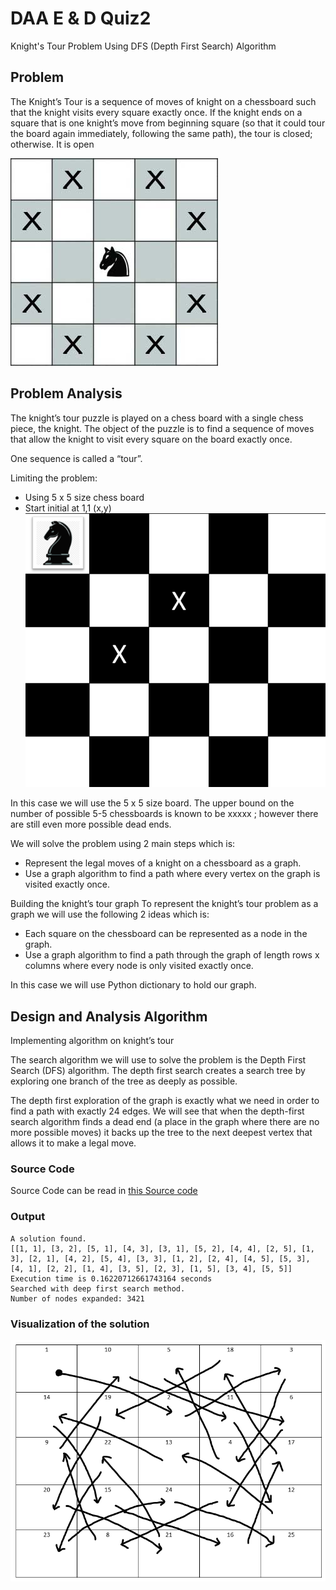 # DAA E & D Quiz2
Knight's Tour Problem Using DFS (Depth First Search) Algorithm

## Problem
The Knight’s Tour is a sequence of moves of knight on a chessboard such that the knight visits every square exactly once. If the knight ends on a square that is one knight’s move from beginning square (so that it could tour the board again immediately, following the same path), the tour is closed; otherwise. It is open

![5x5 knight tour init image](images/knightsTour.png)

## Problem Analysis
The knight’s tour puzzle is played on a chess board with a single chess piece, the knight. The object of the puzzle is to find a sequence of moves that allow the knight to visit every square on the board exactly once.

One sequence is called a “tour”. 

Limiting the problem:
 - Using 5 x 5 size chess board
 - Start initial at 1,1 (x,y)
![Initial State image](images/initState.png)

In this case we will use the 5 x 5 size board. The upper bound on the number of possible 5-5 chessboards is known to be xxxxx ; however there are still even more possible dead ends.

We will solve the problem using 2 main steps which is:
 - Represent the legal moves of a knight on a chessboard as a graph.
 - Use a graph algorithm  to find a path where every vertex on the graph is visited exactly once.

Building the knight’s tour graph
To represent the knight’s tour problem as a graph we will use the following 2 ideas which is:
 - Each square on the chessboard can be represented as a node in the graph.
 - Use a graph algorithm to find a path through the graph of length rows x columns where every node is only visited exactly once.

In this case we will use Python dictionary to hold our graph.

## Design and Analysis Algorithm

Implementing algorithm on knight’s tour

The search algorithm we will use to solve the problem is the Depth First Search (DFS) algorithm. The depth first search creates a search tree by exploring one branch of the tree as deeply as possible.

The depth first exploration of the graph is exactly what we need in order to find a path with exactly 24 edges. We will see that when the depth-first search algorithm finds a dead end (a place in the graph where there are no more possible moves) it backs up the tree to the next deepest vertex that allows it to make a legal move.

### Source Code
Source Code can be read in [this Source code](knightTour.py)

### Output
```
A solution found. 
[[1, 1], [3, 2], [5, 1], [4, 3], [3, 1], [5, 2], [4, 4], [2, 5], [1, 3], [2, 1], [4, 2], [5, 4], [3, 3], [1, 2], [2, 4], [4, 5], [5, 3], [4, 1], [2, 2], [1, 4], [3, 5], [2, 3], [1, 5], [3, 4], [5, 5]]
Execution time is 0.16220712661743164 seconds
Searched with deep first search method. 
Number of nodes expanded: 3421
```

### Visualization of the solution
![Visualization image](images/visOutput.png)

